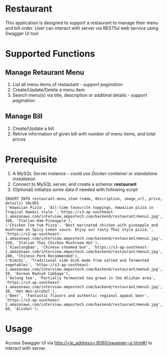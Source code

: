 # Restaurant
This application is designed to support a restaurant to manage their menu and bill order. User can interact with server via RESTful web service using Swagger UI tool

# Supported Functions
## Manage Retaurant Menu
   1. List all menu items of restautant - <i>support pagination</i>
   2. Create/Update/Delete a menu item
   3. Search menu(s) via title, description or additinal details - <i>support pagination</i>
## Manage Bill
   1. Create/Update a bill 
   2. Retrive information of given bill with number of menu items, and total prices
# Prerequisite
   1. A MySQL Server instance - <i>could use Docker container or standalone installation</i>
   2. Connect to MySQL server, and create a schema: <b>restaurant</b>
   3. (Optional) initialize some data if needed with following script<br>
  ```
  INSERT INTO restaurant.menu_item (name, description, image_url, price, details) VALUES
('Hawaiian Pizza', 'All-time favourite toppings, Hawaiian pizza in Tropical Hawaii style.','https://s3-ap-southeast-1.amazonaws.com/interview.ampostech.com/backend/restaurant/menu1.jpg', 300, 'Italian Ham Pineapple'),
('Chicken Tom Yum Pizza', 'Best marinated chicken with pineapple and mushroom on Spicy Lemon sauce. Enjoy our tasty Thai style pizza.', 'https://s3-ap-southeast-1.amazonaws.com/interview.ampostech.com/backend/restaurant/menu2.jpg', 350, 'Italian Thai Chicken Mushroom Hot'),
('Xiaolongbao', 'Chinese steamed bun', 'https://s3-ap-southeast-1.amazonaws.com/interview.ampostech.com/backend/restaurant/menu3.jpg', 200, 'Chinese Pork Recommended'),
('Kimchi', 'Traditional side dish made from salted and fermented vegetables', 'https://s3-ap-southeast-1.amazonaws.com/interview.ampostech.com/backend/restaurant/menu4.jpg', 50, 'Korean Radish Cabbage'),
('Oolong tea', 'Partially fermented tea grown in the Alishan area', 'https://s3-ap-southeast-1.amazonaws.com/interview.ampostech.com/backend/restaurant/menu5.jpg', 30, 'Hot Non-alcohol'),
('Beer', 'Fantastic flavors and authentic regional appeal beer', 'https://s3-ap-southeast-1.amazonaws.com/interview.ampostech.com/backend/restaurant/menu6.jpg', 60, 'Alcohol');
 ```
 # Usage
 Access Swagger UI via <a href="url">http://<ip_address>:8080/swagger-ui.html#/</a> to interact with server.
  


